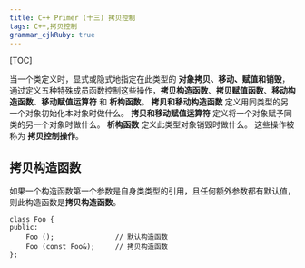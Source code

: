 ```yaml
---
title: C++ Primer (十三) 拷贝控制 
tags: C++,拷贝控制
grammar_cjkRuby: true
---
```



[TOC]


当一个类定义时，显式或隐式地指定在此类型的 **对象拷贝、移动、赋值和销毁**，通过定义五种特殊成员函数控制这些操作，**拷贝构造函数**、**拷贝赋值函数**、**移动构造函数**、**移动赋值运算符** 和 **析构函数**。
**拷贝和移动构造函数** 定义用同类型的另一个对象初始化本对象时做什么。
**拷贝和移动赋值运算符** 定义将一个对象赋予同类的另一个对象时做什么。
**析构函数** 定义此类型对象销毁时做什么。
这些操作被称为 **拷贝控制操作**。

##  拷贝构造函数
如果一个构造函数第一个参数是自身类类型的引用，且任何额外参数都有默认值，则此构造函数是**拷贝构造函数**。
```cpp?linenums
class Foo {
public:
    Foo ();               // 默认构造函数
    Foo (const Foo&);     // 拷贝构造函数
};
```











































